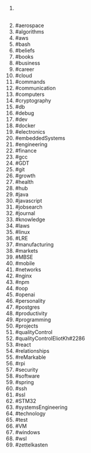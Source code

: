 1. ##
1. #aerospace
1. #algorithms
1. #aws
1. #bash
1. #beliefs
1. #books
1. #business
1. #career
1. #cloud
1. #commands
1. #communication
1. #computers
1. #cryptography
1. #db
1. #debug
1. #dev
1. #docker
1. #electronics
1. #embeddedSystems
1. #engineering
1. #finance
1. #gcc
1. #GDT
1. #git
1. #growth
1. #health
1. #hub
1. #java
1. #javascript
1. #jobsearch
1. #journal
1. #knowledge
1. #laws
1. #linux
1. #LRE
1. #manufacturing
1. #markets
1. #MBSE
1. #mobile
1. #networks
1. #nginx
1. #npm
1. #oop
1. #openai
1. #personality
1. #postgres
1. #productivity
1. #programming
1. #projects
1. #qualityControl
1. #qualityControlEliotKh#2286
1. #react
1. #relationships
1. #reMarkable
1. #rpi
1. #security
1. #software
1. #spring
1. #ssh
1. #ssl
1. #STM32
1. #systemsEngineering
1. #technology
1. #test
1. #VM
1. #windows
1. #wsl
1. #zettelkasten
